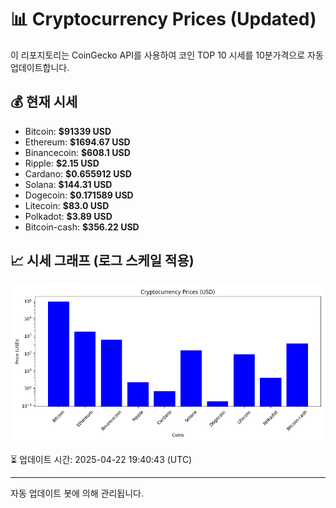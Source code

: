
# 📊 Cryptocurrency Prices (Updated)

이 리포지토리는 CoinGecko API를 사용하여 코인 TOP 10 시세를 10분가격으로 자동 업데이트합니다.

## 💰 현재 시세
- Bitcoin: **$91339 USD**
- Ethereum: **$1694.67 USD**
- Binancecoin: **$608.1 USD**
- Ripple: **$2.15 USD**
- Cardano: **$0.655912 USD**
- Solana: **$144.31 USD**
- Dogecoin: **$0.171589 USD**
- Litecoin: **$83.0 USD**
- Polkadot: **$3.89 USD**
- Bitcoin-cash: **$356.22 USD**

## 📈 시세 그래프 (로그 스케일 적용)
![Crypto Prices](crypto_prices.png)

⏳ 업데이트 시간: 2025-04-22 19:40:43 (UTC)

---
자동 업데이트 봇에 의해 관리됩니다.
